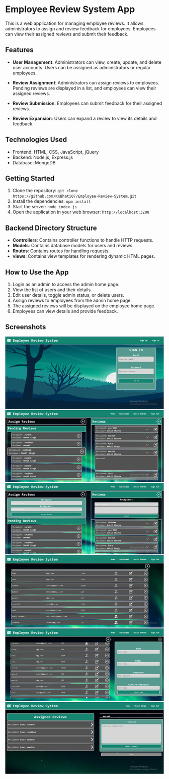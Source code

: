 # Employee Review System App

This is a web application for managing employee reviews. It allows administrators to assign and review feedback for employees. Employees can view their assigned reviews and submit their feedback.

## Features

- **User Management**: Administrators can view, create, update, and delete user accounts. Users can be assigned as administrators or regular employees.

- **Review Assignment**: Administrators can assign reviews to employees. Pending reviews are displayed in a list, and employees can view their assigned reviews.

- **Review Submission**: Employees can submit feedback for their assigned reviews.

- **Review Expansion**: Users can expand a review to view its details and feedback.

## Technologies Used

- Frontend: HTML, CSS, JavaScript, jQuery
- Backend: Node.js, Express.js
- Database: MongoDB

## Getting Started

1. Clone the repository: `git clone https://github.com/KKBhati07/Employee-Review-System.git`
2. Install the dependencies: `npm install`
3. Start the server: `node index.js`
4. Open the application in your web browser: `http://localhost:3200`

## Backend Directory Structure

- **Controllers**: Contains controller functions to handle HTTP requests.
- **Models**: Contains database models for users and reviews.
- **Routes**: Contains routes for handling requests.
- **views**: Contains view templates for rendering dynamic HTML pages.

## How to Use the App

1. Login as an admin to access the admin home page.
2. View the list of users and their details.
3. Edit user details, toggle admin status, or delete users.
4. Assign reviews to employees from the admin home page.
5. The assigned reviews will be displayed on the employee home page.
6. Employees can view details and provide feedback.

## Screenshots

![ERS Screenshot](./assets/images/screenshots/1.png)
![ERS Screenshot](./assets/images/screenshots/2.png)
![ERS Screenshot](./assets/images/screenshots/3.png)
![ERS Screenshot](./assets/images/screenshots/4.png)
![ERS Screenshot](./assets/images/screenshots/5.png)
![ERS Screenshot](./assets/images/screenshots/6.png)
